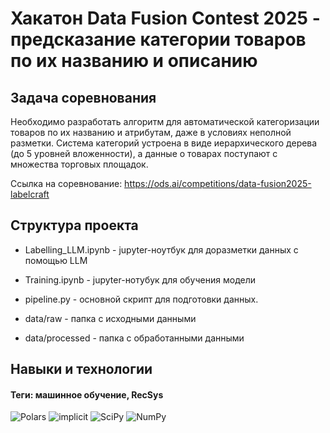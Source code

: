 # Хакатон  Data Fusion Contest 2025 - предсказание категории товаров по их названию и описанию

## Задача соревнования
Необходимо разработать алгоритм для автоматической категоризации товаров по их названию и атрибутам, даже в условиях неполной разметки.
Система категорий устроена в виде иерархического дерева (до 5 уровней вложенности), а данные о товарах поступают с множества торговых площадок.

Ссылка на соревнование: https://ods.ai/competitions/data-fusion2025-labelcraft

## Структура проекта
- Labelling_LLM.ipynb - jupyter-ноутбук для доразметки данных с помощью LLM

- Training.ipynb - jupyter-нотубук для обучения модели

- pipeline.py - основной скрипт для подготовки данных.

- data/raw - папка с исходными данными

- data/processed - папка с обработанными данными

## Навыки и технологии
#### Теги: машинное обучение, RecSys
![Polars](https://img.shields.io/badge/Polars-black?style=flat&logo=polars&logoColor=orange)
![implicit](https://img.shields.io/badge/implicit-black?style=flat&logoColor=orange)
![SciPy](https://img.shields.io/badge/SciPy-black?style=flat&logo=scipy&logoColor=orange)
![NumPy](https://img.shields.io/badge/NumPy-black?style=flat&logo=numpy&logoColor=orange)
